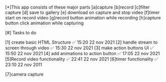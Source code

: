 [*]This app consists of these major parts
  [a]capture [b]record [c]filter capture
  [d] save to gallery [e] download on capture and stop video
  [f]timer start on record video
  [g]record button animation while recording
  [h]capture button click animation while capturing


[#] Tasks to do

[1] create basic HTML  Structure ✅ 15:20  22 nov 2021
[2] handle stream to screen through video ✅ 15:30 22 nov 2021
[3] make action buttons UI       ✅ 15:50 22 nov 2021
[4] add animations to action button ✅ 17:05 22 nov 2021
[5]Record video functionality     ✅ 22:41 22 nov 2021
[6]timer functionality  ✅ 23:10 22 nov 2011

[7]camera capture 